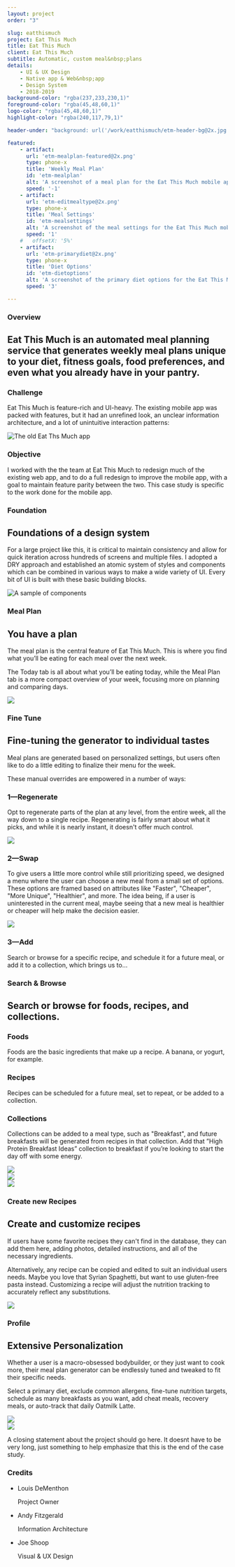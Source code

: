 ```yaml
---
layout: project
order: "3"

slug: eatthismuch
project: Eat This Much
title: Eat This Much
client: Eat This Much
subtitle: Automatic, custom meal&nbsp;plans
details:
    - UI & UX Design
    - Native app & Web&nbsp;app
    - Design System
    - 2018-2019
background-color: "rgba(237,233,230,1)"
foreground-color: "rgba(45,48,60,1)"
logo-color: "rgba(45,48,60,1)"
highlight-color: "rgba(240,117,79,1)"

header-under: "background: url('/work/eatthismuch/etm-header-bg@2x.jpg') center center no-repeat; background-size:cover;"

featured: 
    - artifact: 
      url: 'etm-mealplan-featured@2x.png'
      type: phone-x
      title: 'Weekly Meal Plan'
      id: 'etm-mealplan'
      alt: 'A screenshot of a meal plan for the Eat This Much mobile app'
      speed: '-1'
    - artifact: 
      url: 'etm-editmealtype@2x.png'
      type: phone-x
      title: 'Meal Settings'
      id: 'etm-mealsettings'
      alt: 'A screenshot of the meal settings for the Eat This Much mobile app'
      speed: '1'
    #   offsetX: '5%'
    - artifact: 
      url: 'etm-primarydiet@2x.png'
      type: phone-x
      title: 'Diet Options'
      id: 'etm-dietoptions'
      alt: 'A screenshot of the primary diet options for the Eat This Much mobile app'
      speed: '3'

---
```

<div class="container project-container">

<div class="project-row grid">
    <div class="project-row-subtitle"><h3>Overview</h3></div>
    <div class="project-row-headline">
        <h2>Eat This Much is an automated meal planning service that generates weekly meal plans unique to your diet, fitness goals, food preferences, and even what you already have in your&nbsp;pantry.</h2>
    </div>
</div>
<div class="project-row grid">
    <div class="project-row-copy">
        <h3>Challenge</h3>
        <p>Eat This Much is feature-rich and UI-heavy. The existing mobile app was packed with features, but it had an unrefined look, an unclear information architecture, and a lot of unintuitive interaction patterns:</p>
        <img src="/work/{{page.slug}}/etm-oldapp@2x.png" alt="The old Eat Ths Much app" />
        <h3>Objective</h3>
        <p>I worked with the the team at Eat This Much to redesign much of the existing web app, and to do a full redesign to improve the mobile app, with a goal to maintain feature parity between the two. This case study is specific to the work done for the mobile app.</p>
    </div>
</div>

<div class="project-row grid">
    <div class="project-row-subtitle"><h3>Foundation</h3></div>
    <div class="project-row-copy">
        <h2>Foundations of a design system</h2>
        <p>For a large project like this, it is critical to maintain consistency and allow for quick iteration across hundreds of screens and multiple files. I adopted a DRY approach and established an atomic system of styles and components which can be combined in various ways to make a wide variety of UI. Every bit of UI is built with these basic building blocks.</p>
    </div>
</div>

<div class="full-width">
    <img src="/work/{{page.slug}}/etm-components@2x.png" alt="A sample of components" />
</div>

<div class="project-row grid">
    <div class="project-row-subtitle"><h3>Meal Plan</h3></div>
    <div class="project-row-copy">
        <h2>You have a plan</h2>
        <p>The meal plan is the central feature of Eat This Much. This is where you find what you’ll be eating for each meal over the next week.</p>
        <p>The Today tab is all about what you’ll be eating today, while the Meal Plan tab is a more compact overview of your week, focusing more on planning and comparing days.</p>
    </div>
</div>

<div class="full-width">
    <img src="/work/{{page.slug}}/etm-mealplan@2x.png" />
</div>

<div class="project-row grid">
    <div class="project-row-subtitle"><h3>Fine Tune</h3></div>
    <div class="project-row-copy">
        <h2>Fine-tuning the generator to individual tastes</h2>
        <p>Meal plans are generated based on personalized settings, but users often like to do a little editing to finalize their menu for the week.</p>
        <p>These manual overrides are empowered in a number of ways:</p>
        <h3>1—Regenerate</h3>
        <p>Opt to regenerate parts of the plan at any level, from the entire week, all the way down to a single recipe. Regenerating is fairly smart about what it picks, and while it is nearly instant, it doesn't offer much control.</p>
        <p><img src="/work/{{page.slug}}/etm-regenerate-levels@2x.png" /></p>
        <h3>2—Swap</h3>
        <p>To give users a little more control while still prioritizing speed, we designed a menu where the user can choose a new meal from a small set of options. These options are framed based on attributes like "Faster", "Cheaper", "More Unique", "Healthier", and more. The idea being, if a user is uninterested in the current meal, maybe seeing that a new meal is healthier or cheaper will help make the decision easier.</p>
        <p><img src="/work/{{page.slug}}/etm-swap@2x.png" /></p>
        <h3>3—Add</h3>
        <p>Search or browse for a specific recipe, and schedule it for a future meal, or add it to a collection, which brings us to…</p>
    </div>
</div>

<div class="project-row grid">
    <div class="project-row-subtitle"><h3>Search & Browse</h3></div>
    <div class="project-row-copy">
        <h2>Search or browse for foods, recipes, and collections.</h2>
        <h3>Foods</h3>
        <p>Foods are the basic ingredients that make up a recipe. A banana, or yogurt, for example.</p>
        <h3>Recipes</h3>
        <p>Recipes can be scheduled for a future meal, set to repeat, or be added to a collection.</p>
        <h3>Collections</h3>
        <p>Collections can be added to a meal type, such as "Breakfast", and future breakfasts will be generated from recipes in that collection. Add that ”High Protein Breakfast Ideas” collection to breakfast if you’re looking to start the day off with some energy.</p>
    </div>
</div>

<div class="full-width mb-6">
    <img src="/work/{{page.slug}}/etm-browse-01@2x.png" />
</div>

<div class="full-width mb-6">
    <img src="/work/{{page.slug}}/etm-browse-02@2x.png" />
</div>

<div class="full-width">
    <img src="/work/{{page.slug}}/etm-browse-03@2x.png" />
</div>

<div class="project-row grid">
    <div class="project-row-subtitle"><h3>Create new Recipes</h3></div>
    <div class="project-row-copy">
        <h2>Create and customize recipes</h2>
        <p>If users have some favorite recipes they can't find in the database, they can add them here, adding photos, detailed instructions, and all of the necessary ingredients.</p>
        <p>Alternatively, any recipe can be copied and edited to suit an individual users needs. Maybe you love that Syrian Spaghetti, but want to use gluten-free pasta instead. Customizing a recipe will adjust the nutrition tracking to accurately reflect any substitutions.</p>
    </div>
</div>

<div class="full-width">
    <img src="/work/{{page.slug}}/etm-createrecipe@2x.png" />
</div>

<div class="project-row grid">
    <div class="project-row-subtitle"><h3>Profile</h3></div>
    <div class="project-row-copy">
        <h2>Extensive Personalization</h2>
        <p>Whether a user is a macro-obsessed bodybuilder, or they just want to cook more, their meal plan generator can be endlessly tuned and tweaked to fit their specific needs.</p>
        <p>Select a primary diet, exclude common allergens, fine-tune nutrition targets, schedule as many breakfasts as you want, add cheat meals, recovery meals, or auto-track that daily Oatmilk Latte.</p>
    </div>
</div>

<div class="full-width mb-6">
    <img src="/work/{{page.slug}}/etm-preferences-01@2x.png" />
</div>

<div class="full-width">
    <img src="/work/{{page.slug}}/etm-preferences-02@2x.png" />
</div>

<div class="project-row grid">
    <div class="project-row-credits">
        <p>A closing statement about the project should go here. It doesnt have to be very long, just something to help emphasize that this is the end of the case study.</p>
    </div>
</div>

<div class="project-row grid">
    <div class="project-row-subtitle"><h3>Credits</h3></div>
    <div class="project-row-credits">
        <ul class="credits">
            <li class="credit">
                <p class="name">Louis DeMenthon</p>
                <p class="role">Project Owner</p>
            </li>
            <li class="credit">
                <p class="name">Andy Fitzgerald</p>
                <p class="role">Information Architecture</p>
            </li>
            <li class="credit">
                <p class="name">Joe Shoop</p>
                <p class="role">Visual & UX Design</p>
            </li>
        </ul>
    </div>
</div>

</div>
